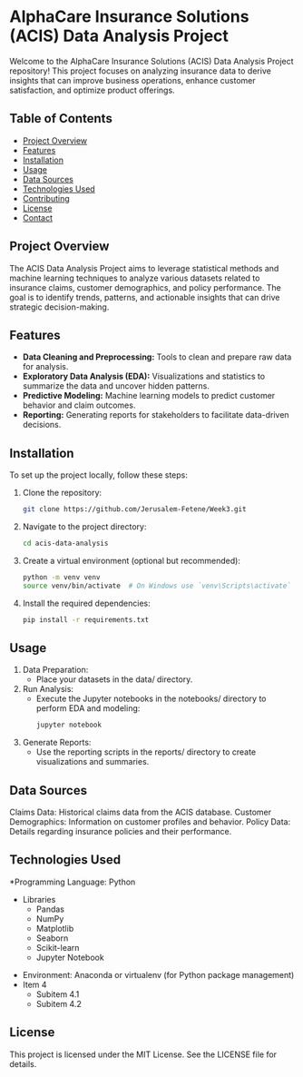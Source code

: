 # AlphaCare Insurance Solutions (ACIS) Data Analysis Project

Welcome to the AlphaCare Insurance Solutions (ACIS) Data Analysis Project repository! This project focuses on analyzing insurance data to derive insights that can improve business operations, enhance customer satisfaction, and optimize product offerings.

## Table of Contents

- [Project Overview](#project-overview)
- [Features](#features)
- [Installation](#installation)
- [Usage](#usage)
- [Data Sources](#data-sources)
- [Technologies Used](#technologies-used)
- [Contributing](#contributing)
- [License](#license)
- [Contact](#contact)

## Project Overview

The ACIS Data Analysis Project aims to leverage statistical methods and machine learning techniques to analyze various datasets related to insurance claims, customer demographics, and policy performance. The goal is to identify trends, patterns, and actionable insights that can drive strategic decision-making.

## Features

- **Data Cleaning and Preprocessing:** Tools to clean and prepare raw data for analysis.
- **Exploratory Data Analysis (EDA):** Visualizations and statistics to summarize the data and uncover hidden patterns.
- **Predictive Modeling:** Machine learning models to predict customer behavior and claim outcomes.
- **Reporting:** Generating reports for stakeholders to facilitate data-driven decisions.

## Installation

To set up the project locally, follow these steps:

1. Clone the repository:
   ```bash
   git clone https://github.com/Jerusalem-Fetene/Week3.git
2. Navigate to the project directory:
    ```bash
    cd acis-data-analysis
3. Create a virtual environment (optional but recommended):
    ```bash
    python -m venv venv
    source venv/bin/activate  # On Windows use `venv\Scripts\activate`
4. Install the required dependencies:
    ```bash
    pip install -r requirements.txt
## Usage
1. Data Preparation:
   * Place your datasets in the data/ directory.
2. Run Analysis:
   * Execute the Jupyter notebooks in the notebooks/ directory to perform EDA and modeling:
     ```bash
     jupyter notebook
3. Generate Reports:
   * Use the reporting scripts in the reports/ directory to create visualizations and summaries.
## Data Sources
Claims Data: Historical claims data from the ACIS database.
Customer Demographics: Information on customer profiles and behavior.
Policy Data: Details regarding insurance policies and their performance.

## Technologies Used
*Programming Language: Python
* Libraries
  * Pandas
  * NumPy
  * Matplotlib
  * Seaborn
  * Scikit-learn
  * Jupyter Notebook
- Environment: Anaconda or virtualenv (for Python package management)
- Item 4
  - Subitem 4.1
  - Subitem 4.2

## License
This project is licensed under the MIT License. See the LICENSE file for details.
